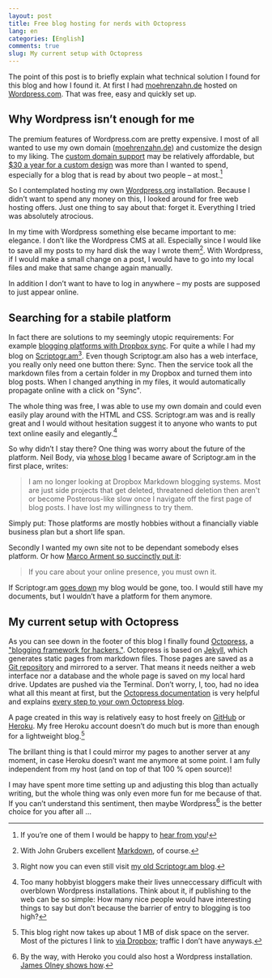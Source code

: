 ```yaml
---
layout: post
title: Free blog hosting for nerds with Octopress
lang: en
categories: [English]
comments: true
slug: My current setup with Octopress
---
```


The point of this post is to briefly explain what technical solution I found for this blog and how I found it. <!--more-->At first I had [moehrenzahn.de](http://moehrenzahn.de) hosted on [Wordpress.com](http://wordpress.com). That was free, easy and quickly set up.

## Why Wordpress isn’t enough for me

The premium features of Wordpress.com are pretty expensive. I most of all wanted to use my own domain ([moehrenzahn.de](http://moehrenzahn.de)) and customize the design to my liking. The [custom domain support](http://en.support.wordpress.com/domains/) may be relatively affordable, but [$30 a year for a custom design](http://en.support.wordpress.com/custom-design/) was more than I wanted to spend, especially for a blog that is read by about two people – at most.[^1]

So I contemplated hosting my own [Wordpress.org](http://wordpress.org) installation. Because I didn’t want to spend any money on this, I looked around for free web hosting offers. Just one thing to say about that: forget it. Everything I tried was absolutely atrocious.

In my time with Wordpress something else became important to me: elegance. I don’t like the Wordpress CMS at all. Especially since I would like to save all my posts to my hard disk the way I wrote them[^2]. With Wordpress, if I would make a small change on a post, I would have to go into my local files and make that same change again manually.

In addition I don’t want to have to log in anywhere – my posts are supposed to just appear online.

## Searching for a stabile platform

In fact there are solutions to my seemingly utopic requirements: For example [blogging platforms with Dropbox sync](http://www.fearofconfusion.com/2012/01/three-markdown-dropbox-bloggging.html). For quite a while I had my blog on [Scriptogr.am](http://scriptogr.am)[^3]. Even though Scriptogr.am also has a web interface, you really only need one button there: Sync. Then the service took all the markdown files from a certain folder in my Dropbox and turned them into blog posts. When I changed anything in my files, it would automatically propagate online with a click on "Sync". 

The whole thing was free, I was able to use my own domain and could even easily play around with the HTML and CSS.  Scriptogr.am was and is really great and I would without hesitation suggest it to anyone who wants to put text online easily and elegantly.[^4]

So why didn’t I stay there? One thing was worry about the future of the platform. Neil Body, via [whose blog](http://www.fearofconfusion.com/2012/01/three-markdown-dropbox-bloggging.html) I became aware of Scriptogr.am in the first place, writes:

>I am no longer looking at Dropbox Markdown blogging systems. Most are just side projects that get deleted, threatened deletion then aren't or become Posterous-like slow once I navigate off the first page of blog posts. I have lost my willingness to try them.

Simply put: Those platforms are mostly hobbies without a financially viable business plan but a short life span.

Secondly I wanted my own site not to be dependant somebody elses platform. Or how [Marco Arment so succinctly put it](http://www.marco.org/2011/07/11/own-your-identity):

>If you care about your online presence, you must own it.

If Scriptogr.am [goes down](http://www.marco.org/2011/04/05/let-us-pay-for-this-service-so-it-wont-go-down) my blog would be gone, too. I would still have my documents, but I wouldn’t have a platform for them anymore.

## My current setup with Octopress

As you can see down in the footer of this blog I finally found [Octopress](http://octopress.org), a ["blogging framework for hackers."](https://github.com/imathis/octopress/tree/master/plugins). Octopress is based on [Jekyll](http://jekyllrb.com), which generates static pages from markdown files. Those pages are saved as a [Git repository](https://github.com) and mirrored to a server. That means it needs neither a web interface nor a database and the whole page is saved on my local hard drive. Updates are pushed via the Terminal. Don’t worry, I, too, had no idea what all this meant at first, but the [Octopress documentation](http://octopress.org/docs/) is very helpful and explains [every step to your own Octopress blog](http://octopress.org/docs/setup/).

A page created in this way is relatively easy to host freely on [GitHub](http://octopress.org/docs/deploying/github) or [Heroku](http://octopress.org/docs/deploying/heroku). My free Heroku account doesn’t do much but is more than enough for a lightweight blog.[^5] 

The brillant thing is that I could mirror my pages to another server at any moment, in case Heroku doesn’t want me anymore at some point. I am fully independent from my host (and on top of that 100 % open source)!

I may have spent more time setting up and adjusting this blog than actually writing, but the whole thing was only even more fun for me because of that. If you can’t understand this sentiment, then maybe Wordpress[^6] is the better choice for you after all …

[^1]: If you’re one of them I would be happy to [hear from you](https://twitter.com/max_7791/)!

[^2]: With John Grubers excellent [Markdown](http://daringfireball.net/projects/markdown/), of course.

[^3]: Right now you can even still visit [my old Scriptogr.am blog](http://scriptogr.am/moehrenzahn).

[^4]: Too many hobbyist bloggers make their lives unneccessary difficult with overblown Wordpress installations. Think about it, if publishing to the web can be so simple: How many nice people would have interesting things to say but don’t because the barrier of entry to blogging is too high?

[^5]: This blog right now takes up about 1 MB of disk space on the server. Most of the pictures I link to [via Dropbox](http://db.tt/4Qy3oFEa);  traffic I don’t have anyways.

[^6]: By the way, with Heroko you could also host a Wordpress installation. [James Olney shows how](http://blog.webjames.co.uk/hosting-a-wordpress-blog-on-heroku-with-the-svbtle-theme-for-free/201/).